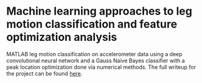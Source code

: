 # Machine learning approaches to leg motion classification and feature optimization analysis
MATLAB leg motion classification on accelerometer data using a deep convolutional neural network and a Gauss Naive Bayes classifier with a peak location optimization done via numerical methods. The full writeup for the project can be found [here](https://github.com/f3lis/leg-motion-classification-ml/blob/main/LegMotionClassificationML.pdf).
